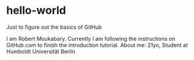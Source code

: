 # hello-world
Just to figure out the basics of GitHub

I am Robert Moukabary. Currently I am following the instructions on GitHub.com to finish the introduction tutorial. 
About me: 21yo, Student at Humboldt Universität Berlin
